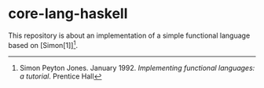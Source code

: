 # core-lang-haskell

This repository is about an implementation of a simple functional language based on [Simon\[1\]][^1].

[^1]: Simon Peyton Jones. January 1992. _Implementing functional languages: a tutorial_. Prentice Hall
